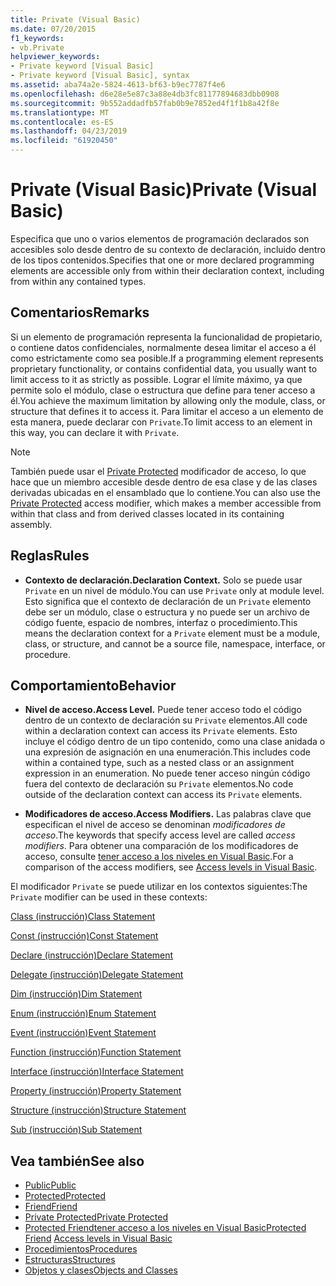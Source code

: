 ```yaml
---
title: Private (Visual Basic)
ms.date: 07/20/2015
f1_keywords:
- vb.Private
helpviewer_keywords:
- Private keyword [Visual Basic]
- Private keyword [Visual Basic], syntax
ms.assetid: aba74a2e-5824-4613-bf63-b9ec7787f4e6
ms.openlocfilehash: d6e28e5e87c3a88e4db3fc81177894683dbb0908
ms.sourcegitcommit: 9b552addadfb57fab0b9e7852ed4f1f1b8a42f8e
ms.translationtype: MT
ms.contentlocale: es-ES
ms.lasthandoff: 04/23/2019
ms.locfileid: "61920450"
---
```

# <a name="private-visual-basic"></a><span data-ttu-id="23a12-102">Private (Visual Basic)</span><span class="sxs-lookup"><span data-stu-id="23a12-102">Private (Visual Basic)</span></span>
<span data-ttu-id="23a12-103">Especifica que uno o varios elementos de programación declarados son accesibles solo desde dentro de su contexto de declaración, incluido dentro de los tipos contenidos.</span><span class="sxs-lookup"><span data-stu-id="23a12-103">Specifies that one or more declared programming elements are accessible only from within their declaration context, including from within any contained types.</span></span>  
  
## <a name="remarks"></a><span data-ttu-id="23a12-104">Comentarios</span><span class="sxs-lookup"><span data-stu-id="23a12-104">Remarks</span></span>  
 <span data-ttu-id="23a12-105">Si un elemento de programación representa la funcionalidad de propietario, o contiene datos confidenciales, normalmente desea limitar el acceso a él como estrictamente como sea posible.</span><span class="sxs-lookup"><span data-stu-id="23a12-105">If a programming element represents proprietary functionality, or contains confidential data, you usually want to limit access to it as strictly as possible.</span></span> <span data-ttu-id="23a12-106">Lograr el límite máximo, ya que permite solo el módulo, clase o estructura que define para tener acceso a él.</span><span class="sxs-lookup"><span data-stu-id="23a12-106">You achieve the maximum limitation by allowing only the module, class, or structure that defines it to access it.</span></span> <span data-ttu-id="23a12-107">Para limitar el acceso a un elemento de esta manera, puede declarar con `Private`.</span><span class="sxs-lookup"><span data-stu-id="23a12-107">To limit access to an element in this way, you can declare it with `Private`.</span></span>  

> [!NOTE]
> <span data-ttu-id="23a12-108">También puede usar el [Private Protected](private-protected.md) modificador de acceso, lo que hace que un miembro accesible desde dentro de esa clase y de las clases derivadas ubicadas en el ensamblado que lo contiene.</span><span class="sxs-lookup"><span data-stu-id="23a12-108">You can also use the [Private Protected](private-protected.md) access modifier, which makes a member accessible from within that class and from derived classes located in its containing assembly.</span></span>

## <a name="rules"></a><span data-ttu-id="23a12-109">Reglas</span><span class="sxs-lookup"><span data-stu-id="23a12-109">Rules</span></span>  

-   <span data-ttu-id="23a12-110">**Contexto de declaración.**</span><span class="sxs-lookup"><span data-stu-id="23a12-110">**Declaration Context.**</span></span> <span data-ttu-id="23a12-111">Solo se puede usar `Private` en un nivel de módulo.</span><span class="sxs-lookup"><span data-stu-id="23a12-111">You can use `Private` only at module level.</span></span> <span data-ttu-id="23a12-112">Esto significa que el contexto de declaración de un `Private` elemento debe ser un módulo, clase o estructura y no puede ser un archivo de código fuente, espacio de nombres, interfaz o procedimiento.</span><span class="sxs-lookup"><span data-stu-id="23a12-112">This means the declaration context for a `Private` element must be a module, class, or structure, and cannot be a source file, namespace, interface, or procedure.</span></span>  
  
## <a name="behavior"></a><span data-ttu-id="23a12-113">Comportamiento</span><span class="sxs-lookup"><span data-stu-id="23a12-113">Behavior</span></span>  
  
-   <span data-ttu-id="23a12-114">**Nivel de acceso.**</span><span class="sxs-lookup"><span data-stu-id="23a12-114">**Access Level.**</span></span> <span data-ttu-id="23a12-115">Puede tener acceso todo el código dentro de un contexto de declaración su `Private` elementos.</span><span class="sxs-lookup"><span data-stu-id="23a12-115">All code within a declaration context can access its `Private` elements.</span></span> <span data-ttu-id="23a12-116">Esto incluye el código dentro de un tipo contenido, como una clase anidada o una expresión de asignación en una enumeración.</span><span class="sxs-lookup"><span data-stu-id="23a12-116">This includes code within a contained type, such as a nested class or an assignment expression in an enumeration.</span></span> <span data-ttu-id="23a12-117">No puede tener acceso ningún código fuera del contexto de declaración su `Private` elementos.</span><span class="sxs-lookup"><span data-stu-id="23a12-117">No code outside of the declaration context can access its `Private` elements.</span></span>  
  
-   <span data-ttu-id="23a12-118">**Modificadores de acceso.**</span><span class="sxs-lookup"><span data-stu-id="23a12-118">**Access Modifiers.**</span></span> <span data-ttu-id="23a12-119">Las palabras clave que especifican el nivel de acceso se denominan *modificadores de acceso*.</span><span class="sxs-lookup"><span data-stu-id="23a12-119">The keywords that specify access level are called *access modifiers*.</span></span> <span data-ttu-id="23a12-120">Para obtener una comparación de los modificadores de acceso, consulte [tener acceso a los niveles en Visual Basic](../../../visual-basic/programming-guide/language-features/declared-elements/access-levels.md).</span><span class="sxs-lookup"><span data-stu-id="23a12-120">For a comparison of the access modifiers, see [Access levels in Visual Basic](../../../visual-basic/programming-guide/language-features/declared-elements/access-levels.md).</span></span>  
  
 <span data-ttu-id="23a12-121">El modificador `Private` se puede utilizar en los contextos siguientes:</span><span class="sxs-lookup"><span data-stu-id="23a12-121">The `Private` modifier can be used in these contexts:</span></span>  
  
 [<span data-ttu-id="23a12-122">Class (instrucción)</span><span class="sxs-lookup"><span data-stu-id="23a12-122">Class Statement</span></span>](../../../visual-basic/language-reference/statements/class-statement.md)  
  
 [<span data-ttu-id="23a12-123">Const (instrucción)</span><span class="sxs-lookup"><span data-stu-id="23a12-123">Const Statement</span></span>](../../../visual-basic/language-reference/statements/const-statement.md)  
  
 [<span data-ttu-id="23a12-124">Declare (instrucción)</span><span class="sxs-lookup"><span data-stu-id="23a12-124">Declare Statement</span></span>](../../../visual-basic/language-reference/statements/declare-statement.md)  
  
 [<span data-ttu-id="23a12-125">Delegate (instrucción)</span><span class="sxs-lookup"><span data-stu-id="23a12-125">Delegate Statement</span></span>](../../../visual-basic/language-reference/statements/delegate-statement.md)  
  
 [<span data-ttu-id="23a12-126">Dim (instrucción)</span><span class="sxs-lookup"><span data-stu-id="23a12-126">Dim Statement</span></span>](../../../visual-basic/language-reference/statements/dim-statement.md)  
  
 [<span data-ttu-id="23a12-127">Enum (instrucción)</span><span class="sxs-lookup"><span data-stu-id="23a12-127">Enum Statement</span></span>](../../../visual-basic/language-reference/statements/enum-statement.md)  
  
 [<span data-ttu-id="23a12-128">Event (instrucción)</span><span class="sxs-lookup"><span data-stu-id="23a12-128">Event Statement</span></span>](../../../visual-basic/language-reference/statements/event-statement.md)  
  
 [<span data-ttu-id="23a12-129">Function (instrucción)</span><span class="sxs-lookup"><span data-stu-id="23a12-129">Function Statement</span></span>](../../../visual-basic/language-reference/statements/function-statement.md)  
  
 [<span data-ttu-id="23a12-130">Interface (instrucción)</span><span class="sxs-lookup"><span data-stu-id="23a12-130">Interface Statement</span></span>](../../../visual-basic/language-reference/statements/interface-statement.md)  
  
 [<span data-ttu-id="23a12-131">Property (instrucción)</span><span class="sxs-lookup"><span data-stu-id="23a12-131">Property Statement</span></span>](../../../visual-basic/language-reference/statements/property-statement.md)  
  
 [<span data-ttu-id="23a12-132">Structure (instrucción)</span><span class="sxs-lookup"><span data-stu-id="23a12-132">Structure Statement</span></span>](../../../visual-basic/language-reference/statements/structure-statement.md)  
  
 [<span data-ttu-id="23a12-133">Sub (instrucción)</span><span class="sxs-lookup"><span data-stu-id="23a12-133">Sub Statement</span></span>](../../../visual-basic/language-reference/statements/sub-statement.md)  
  
## <a name="see-also"></a><span data-ttu-id="23a12-134">Vea también</span><span class="sxs-lookup"><span data-stu-id="23a12-134">See also</span></span>

- [<span data-ttu-id="23a12-135">Public</span><span class="sxs-lookup"><span data-stu-id="23a12-135">Public</span></span>](../../../visual-basic/language-reference/modifiers/public.md)
- [<span data-ttu-id="23a12-136">Protected</span><span class="sxs-lookup"><span data-stu-id="23a12-136">Protected</span></span>](../../../visual-basic/language-reference/modifiers/protected.md)
- [<span data-ttu-id="23a12-137">Friend</span><span class="sxs-lookup"><span data-stu-id="23a12-137">Friend</span></span>](../../../visual-basic/language-reference/modifiers/friend.md)
- [<span data-ttu-id="23a12-138">Private Protected</span><span class="sxs-lookup"><span data-stu-id="23a12-138">Private Protected</span></span>](./private-protected.md)
- <span data-ttu-id="23a12-139">[Protected Friend](./protected-friend.md)[tener acceso a los niveles en Visual Basic](../../../visual-basic/programming-guide/language-features/declared-elements/access-levels.md)</span><span class="sxs-lookup"><span data-stu-id="23a12-139">[Protected Friend](./protected-friend.md)    [Access levels in Visual Basic](../../../visual-basic/programming-guide/language-features/declared-elements/access-levels.md)</span></span>
- [<span data-ttu-id="23a12-140">Procedimientos</span><span class="sxs-lookup"><span data-stu-id="23a12-140">Procedures</span></span>](../../../visual-basic/programming-guide/language-features/procedures/index.md)
- [<span data-ttu-id="23a12-141">Estructuras</span><span class="sxs-lookup"><span data-stu-id="23a12-141">Structures</span></span>](../../../visual-basic/programming-guide/language-features/data-types/structures.md)
- [<span data-ttu-id="23a12-142">Objetos y clases</span><span class="sxs-lookup"><span data-stu-id="23a12-142">Objects and Classes</span></span>](../../../visual-basic/programming-guide/language-features/objects-and-classes/index.md)
